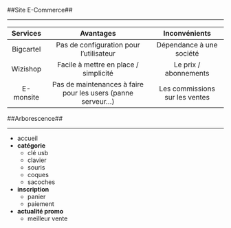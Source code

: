 ##Site E-Commerce##
*********************

| Services      | Avantages      | Inconvénients  |
| :--------------------: |:--------------------:| :--------------------:|
| Bigcartel     | Pas de configuration pour l’utilisateur            |     Dépendance à une société|
| Wizishop      | Facile à mettre en place / simplicité             |     Le prix / abonnements|
| E-monsite       | Pas de maintenances à faire pour les users (panne serveur…)             |     Les commissions sur les ventes|


##Arborescence##
*********************

* accueil
* **catégorie**
    * clé usb
    * clavier
    * souris
    * coques
    * sacoches
* **inscription**
    * panier
    * paiement
* **actualité promo**
    * meilleur vente